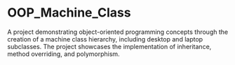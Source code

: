 # OOP_Machine_Class
A project demonstrating object-oriented programming concepts through the creation of a machine class hierarchy, including desktop and laptop subclasses. The project showcases the implementation of inheritance, method overriding, and polymorphism.
